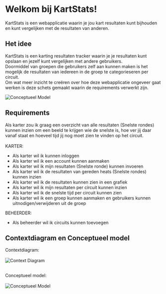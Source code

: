 # Welkom bij KartStats!

KartStats is een webapplicatie waarin je jou kart resultaten kunt bijhouden en kunt vergelijken met de resultaten van anderen.

## Het idee
KartStats is een karting resultaten tracker waarin je je resultaten kunt opslaan en jezelf kunt vergelijken met andere gebruikers.<br>
Doormiddel van groepen die gebruikers zelf aan kunnen maken is het mogelijk de resultaten van iedereen in de groep te categorieseren per circuit.<br>
Om wat meer inzicht te creëren over hoe deze webapplicatie ongeveer gaat werken is deze schets gemaakt waarin de requirements verwerkt zijn.<br>

![Conceptueel Model](KartStatsV2/Content/Images/Schets.png)

## Requirements

Als karter zou ik graag een overzicht van alle resultaten (Snelste rondes) kunnen inzien om een beeld te krijgen wie de snelste is, hoe ver jij daar vanaf staat en hoeveel tijd jij nog moet zien te vinden op het circuit.<br><br>
KARTER:
- Als karter wil ik kunnen inloggen
- Als karter wil ik een account kunnen aanmaken
- Als karter wil ik mijn resultaten (Snelste ronde) kunnen invoeren
- Als karter wil ik de resultaten van gereden heats (Snelste rondes) kunnen inzien
- Als karter wil ik de resultaten kunnen zien in een grafiek
- Als karter wil ik mijn resultaten per circuit kunnen inzien
- Als karter wil ik de snelste tijd per circuit kunnen zien
- Als karter wil ik een groep kunnen aanmaken en gebruikers kunnen uitnodigen/verwijderen uit de groep

BEHEERDER:
- Als beheerder wil ik circuits kunnen toevoegen

## Contextdiagram en Conceptueel model

Contextdiagram:
<br><br>
![Context Diagram](KartStatsV2/Content/Images/ContextDiagram.png)

<br>Conceptueel model:
<br><br>
![Conceptueel Model](KartStatsV2/Content/Images/ConceptueelModel.png)
